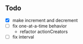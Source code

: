 ## Todo
- [x] make increment and decrement
- [ ] fix one-at-a-time behavior
  - refactor actionCreators
- [ ] fix interval

